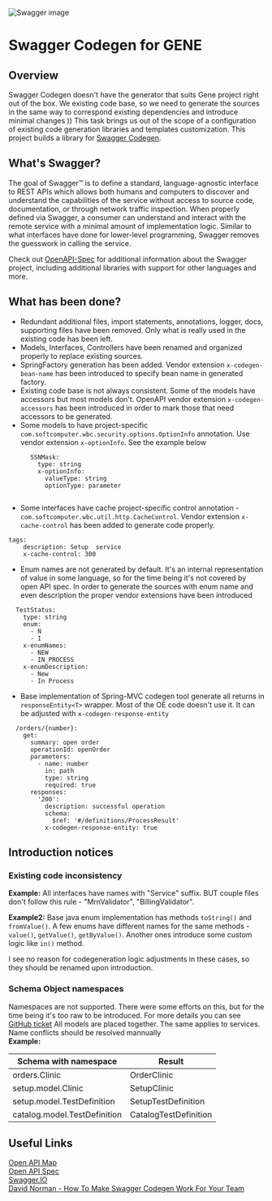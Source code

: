 ![Swagger image](https://habrastorage.org/webt/rx/oo/dk/rxoodkkmw-pkzgffxidjs-f55ag.png)
# Swagger Codegen for GENE

## Overview
Swagger Codegen doesn't have the generator that suits Gene project right out of the box. We existing code base, so we need to generate the sources in the same way to correspond existing dependencies and introduce minimal changes )) 
This task brings us out of the scope of a configuration of existing code generation libraries and templates customization.
This project builds a library for [Swagger Codegen](https://github.com/swagger-api/swagger-codegen).

## What's Swagger?
The goal of Swagger™ is to define a standard, language-agnostic interface to REST APIs which allows both humans and computers to discover and understand the capabilities of the service without access to source code, documentation, or through network traffic inspection. When properly defined via Swagger, a consumer can understand and interact with the remote service with a minimal amount of implementation logic. Similar to what interfaces have done for lower-level programming, Swagger removes the guesswork in calling the service.


Check out [OpenAPI-Spec](https://github.com/OAI/OpenAPI-Specification) for additional information about the Swagger project, including additional libraries with support for other languages and more. 
  
## What has been done?
* Redundant additional files, import statements, annotations, logger, docs, supporting files have been removed. Only what is really used in the existing code has been left.
* Models, Interfaces, Controllers have been renamed and organized properly to replace existing sources.
* SpringFactory generation has been added. Vendor extension `x-codegen-bean-name` has been introduced to specify bean name in generated factory.
* Existing code base is not always consistent. Some of the models have accessors but most models don't. OpenAPI vendor extension `x-codegen-accessors` has been introduced in order to mark those that need accessors to be generated.
* Some models to have project-specific  `com.softcomputer.wbc.security.options.OptionInfo` annotation. Use  vendor extension `x-optionInfo`. See the example below
```
      SSNMask:
        type: string
        x-optionInfo:
          valueType: string
          optionType: parameter
      
```
* Some interfaces have cache project-specific control annotation - `com.softcomputer.wbc.util.http.CacheControl`. Vendor extension `x-cache-control` has been added to generate code properly.
```
tags:
    description: Setup  service
    x-cache-control: 300
```
* Enum names are not generated by default. It's an internal representation of value in some language, so for the time being it's not covered by open API spec. In order to generate the sources with enum name and even description the proper vendor extensions have been introduced
```
  TestStatus:
    type: string
    enum:
      - N
      - I
    x-enumNames:
      - NEW
      - IN_PROCESS
    x-enumDescription:
      - New
      - In Process
```
* Base implementation of Spring-MVC codegen tool generate all returns in `responseEntity<T>` wrapper. Most of the OE code doesn't use it. It can be adjusted  with `x-codegen-response-entity`
```
  /orders/{number}:
    get:
      summary: open order
      operationId: openOrder
      parameters:
        - name: number
          in: path
          type: string
          required: true
      responses:
        '200':
          description: successful operation
          schema:
            $ref: '#/definitions/ProcessResult'
          x-codegen-response-entity: true
```
  
## Introduction notices
### Existing code inconsistency
**Example:** All interfaces have names with "Service" suffix. BUT couple files don't follow this rule - "MrnValidator", "BillingValidator". 

**Example2:** Base java enum implementation has methods `toString()` and `fromValue()`. A few enums have different names for the same methods - `value()`, `getValue()`, `getByValue()`. Another ones introduce some custom logic like `in()` method.

I see no reason for codegeneration logic adjustments in these cases, so they should be renamed upon introduction.

### Schema Object namespaces
Namespaces are not supported. There were some efforts on this, but for the time being it's too raw to be introduced. For more details you can see [GitHub ticket](https://github.com/OAI/OpenAPI-Specification/issues/578)
All models are placed together. The same applies to services.  
Name conflicts should be resolved mannually  
**Example:**

| Schema with namespace | Result |
| --- | --- |
| orders.Clinic | OrderClinic |
| setup.model.Clinic | SetupClinic |
| setup.model.TestDefinition | SetupTestDefinition |
| catalog.model.TestDefinition | CatalogTestDefinition |




## Useful Links
[Open API Map](http://openapi-map.apihandyman.io/?version=2.0)  
[Open API Spec](https://github.com/OAI/OpenAPI-Specification/blob/master/versions/2.0.md)  
[Swagger.IO](https://swagger.io/)  
[David Norman - How To Make Swagger Codegen Work For Your Team](https://medium.com/capital-one-tech/how-to-make-swagger-codegen-work-for-your-team-32194f7d97e4)

